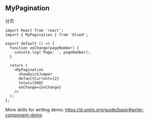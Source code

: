 ## MyPagination

分页

```tsx
import React from 'react';
import { MyPagination } from 'blued';

export default () => {
  function onChange(pageNumber) {
    console.log('Page: ', pageNumber);
  }

  return (
    <MyPagination
      showQuickJumper
      defaultCurrent={2}
      total={500}
      onChange={onChange}
    />
  );
};
```

More skills for writing demo: https://d.umijs.org/guide/basic#write-component-demo
